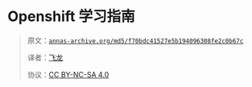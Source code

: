 # Openshift 学习指南

> 原文：[`annas-archive.org/md5/f70bdc41527e5b194096308fe2c0b67c`](https://annas-archive.org/md5/f70bdc41527e5b194096308fe2c0b67c)
> 
> 译者：[飞龙](https://github.com/wizardforcel)
> 
> 协议：[CC BY-NC-SA 4.0](http://creativecommons.org/licenses/by-nc-sa/4.0/)